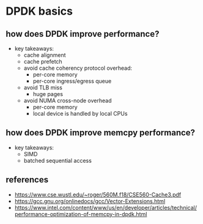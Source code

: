 # DPDK basics

## how does DPDK improve performance?
* key takeaways:
    * cache alignment
    * cache prefetch
    * avoid cache coherency protocol overhead:
        * per-core memory
        * per-core ingress/egress queue
    * avoid TLB miss
        * huge pages
    * avoid NUMA cross-node overhead
        * per-core memory
        * local device is handled by local CPUs

## how does DPDK improve memcpy performance?
* key takeaways:
    * SIMD
    * batched sequential access

## references
* https://www.cse.wustl.edu/~roger/560M.f18/CSE560-Cache3.pdf
* https://gcc.gnu.org/onlinedocs/gcc/Vector-Extensions.html
* https://www.intel.com/content/www/us/en/developer/articles/technical/performance-optimization-of-memcpy-in-dpdk.html
